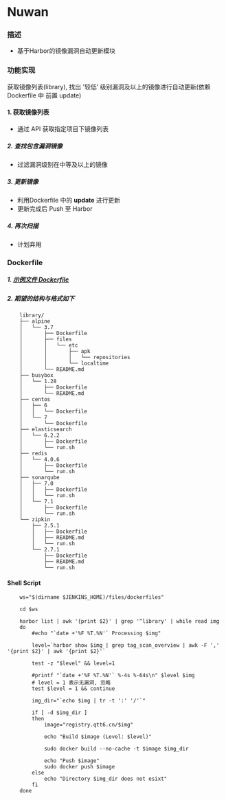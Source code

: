 # Nuwan

### 描述
- 基于Harbor的镜像漏洞自动更新模块


### 功能实现
获取镜像列表(library), 找出 '较低' 级别漏洞及以上的镜像进行自动更新(依赖 Dockerfile 中 前置 update)

#### 1. 获取镜像列表
  - 通过 API 获取指定项目下镜像列表

##### 2. 查找包含漏洞镜像
  - 过滤漏洞级别在中等及以上的镜像

##### 3. 更新镜像
  - 利用Dockerfile 中的 **update** 进行更新
  - 更新完成后 Push 至 Harbor

##### 4. 再次扫描
  - 计划弃用

### Dockerfile

##### 1. [示例文件 Dockerfile](https://github.com/Statemood/dockerfiles/tree/master/Dockerfiles)

##### 2. 期望的结构与格式如下

        library/
        ├── alpine
        │   └── 3.7
        │       ├── Dockerfile
        │       ├── files
        │       │   └── etc
        │       │       ├── apk
        │       │       │   └── repositories
        │       │       └── localtime
        │       └── README.md
        ├── busybox
        │   └── 1.28
        │       ├── Dockerfile
        │       └── README.md
        ├── centos
        │   ├── 6
        │   │   └── Dockerfile
        │   └── 7
        │       └── Dockerfile
        ├── elasticsearch
        │   └── 6.2.2
        │       ├── Dockerfile
        │       └── run.sh
        ├── redis
        │   └── 4.0.6
        │       ├── Dockerfile
        │       └── run.sh
        ├── sonarqube
        │   ├── 7.0
        │   │   ├── Dockerfile
        │   │   └── run.sh
        │   └── 7.1
        │       ├── Dockerfile
        │       └── run.sh
        └── zipkin
            ├── 2.5.1
            │   ├── Dockerfile
            │   ├── README.md
            │   └── run.sh
            └── 2.7.1
                ├── Dockerfile
                ├── README.md
                └── run.sh



#### Shell Script


        ws="$(dirname $JENKINS_HOME)/files/dockerfiles"

        cd $ws

        harbor list | awk '{print $2}' | grep '^library' | while read img
        do
	        #echo "`date +'%F %T.%N'` Processing $img"
    
            level=`harbor show $img | grep tag_scan_overview | awk -F ',' '{print $2}' | awk '{print $2}'`
    
            test -z "$level" && level=1
    
            #printf "`date +'%F %T.%N'` %-4s %-64s\n" $level $img
            # level = 1 表示无漏洞, 忽略
            test $level = 1 && continue
    
            img_dir="`echo $img | tr -t ':' '/'`"
    
            if [ -d $img_dir ]
            then
    	        image="registry.qtt6.cn/$img"
        
                echo "Build $image (Level: $level)"
        
    	        sudo docker build --no-cache -t $image $img_dir
        
                echo "Push $image"
                sudo docker push $image
            else
    	        echo "Directory $img_dir does not esixt"
            fi    
        done
